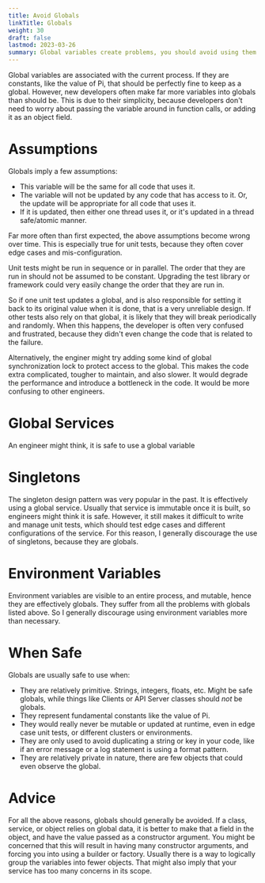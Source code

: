 ```yaml
---
title: Avoid Globals
linkTitle: Globals
weight: 30
draft: false
lastmod: 2023-03-26
summary: Global variables create problems, you should avoid using them.
---
```


Global variables are associated with the current process.  If they are constants, 
like the value of Pi, that should be perfectly fine to keep as a global.  However,
new developers often make far more variables into globals than should be.  This
is due to their simplicity, because developers don't need to worry about passing
the variable around in function calls, or adding it as an object field.

# Assumptions

Globals imply a few assumptions:
* This variable will be the same for all code that uses it.
* The variable will not be updated by any code that has access to it.  Or, the 
  update will be appropriate for all code that uses it.
* If it is updated, then either one thread uses it, or it's updated in a thread
  safe/atomic manner.

Far more often than first expected, the above assumptions become wrong over time.
This is especially true for unit tests, because they often cover edge cases and 
mis-configuration.

Unit tests might be run in sequence or in parallel.  The order that they are run 
in should not be assumed to be constant.  Upgrading the test library or framework
could very easily change the order that they are run in.

So if one unit test updates a global, and is also responsible for setting it back
to its original value when it is done, that is a very unreliable design.  If 
other tests also rely on that global, it is likely that they will break 
periodically and randomly.  When this happens, the developer is often very 
confused and frustrated, because they didn't even change the code that is 
related to the failure.

Alternatively, the enginer might try adding some kind of global synchronization
lock to protect access to the global.  This makes the code extra complicated,
tougher to maintain, and also slower.  It would degrade the performance and 
introduce a bottleneck in the code.  It would be more confusing to other 
engineers.

# Global Services

An engineer might think, it is safe to use a global variable 

# Singletons

The singleton design pattern was very popular in the past.  It is effectively 
using a global service.  Usually that service is immutable once it is built, so
engineers might think it is safe.  However, it still makes it difficult to 
write and manage unit tests, which should test edge cases and different 
configurations of the service.  For this reason, I generally discourage the
use of singletons, because they are globals.

# Environment Variables

Environment variables are visible to an entire process, and mutable, hence they 
are effectively globals.  They suffer from all the problems with globals
listed above.  So I generally discourage using environment variables more
than necessary.

# When Safe

Globals are usually safe to use when:
* They are relatively primitive.  Strings, integers, floats, etc.  Might be 
  safe globals, while things like Clients or API Server classes should *not*
  be globals.
* They represent fundamental constants like the value of Pi.
* They would really never be mutable or updated at runtime, even in edge 
  case unit tests, or different clusters or environments.
* They are only used to avoid duplicating a string or key in your code, like
  if an error message or a log statement is using a format pattern.
* They are relatively private in nature, there are few objects that could 
  even observe the global.

# Advice

For all the above reasons, globals should generally be avoided.  If a class, service, or
object relies on global data, it is better to make that a field in the 
object, and have the value passed as a constructor argument.  You might be 
concerned that this will result in having many constructor arguments, and forcing you
into using a builder or factory.  Usually there is a way to logically group
the variables into fewer objects.  That might also imply that your service 
has too many concerns in its scope.